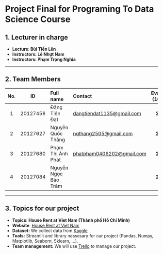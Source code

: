 # Project Final for Programing To Data Science Course

## 1. Lecturer in charge
* **Lecture: Bùi Tiến Lên**
* **Instructors: Lê Nhựt Nam**
* **Instructors: Phạm Trọng Nghĩa**
---
## 2. Team Members
|    No.   |    ID    |      Full name        | Contact                    | Evaluate (100%)   |
|:--------:|:--------:|:----------------------|:---------------------------|:-----------------:|
|    1     | 20127458 | Đặng Tiến Đạt         | dangtiendat1135@gmail.com  | **25%**           |
|    2     | 20127627 | Nguyễn Quốc Thắng     | nqthang2505@gmail.com      | **25%**           |
|    3     | 20127680 | Phạm Thị Ánh Phát     | phatpham0406202@gmail.com  | **25%**           |
|   4      | 20127084 | Nguyễn Ngọc Bảo Trâm  |                            | **25%**           |

---
## 3. Topics for our project
* **Topics**: **House Rent at Viet Nam (Thành phố Hồ Chí Minh)**
* **Website**: [House Rent at Viet Nam](https://vnhouserent.streamlit.app/)
* **Dataset:** We collect data from [Kaggle](https://www.kaggle.com/datasets/vanviethieuanh/vietnam-house-rent-dataset?select=hcm.csv)
* **Tools:** Streamlit and library nessesary for our project (Pandas, Numpy, Matplotlib, Seaborn, Sklearn, ...).
* **Team management:** We will use [Trello](https://trello.com/b/7TX7mOtb/programming-for-data-science) to manage our project.
